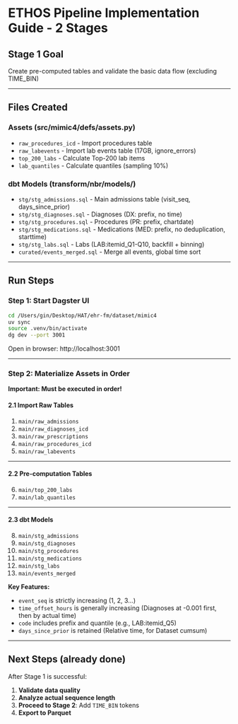 # ETHOS Pipeline Implementation Guide - 2 Stages

## Stage 1 Goal

Create pre-computed tables and validate the basic data flow (excluding TIME\_BIN)

-----

## Files Created

### Assets (src/mimic4/defs/assets.py)

  - `raw_procedures_icd` - Import procedures table
  - `raw_labevents` - Import lab events table (17GB, ignore\_errors)
  - `top_200_labs` - Calculate Top-200 lab items
  - `lab_quantiles` - Calculate quantiles (sampling 10%)

### dbt Models (transform/nbr/models/)

  - `stg/stg_admissions.sql` - Main admissions table (visit\_seq, days\_since\_prior)
  - `stg/stg_diagnoses.sql` - Diagnoses (DX: prefix, no time)
  - `stg/stg_procedures.sql` - Procedures (PR: prefix, chartdate)
  - `stg/stg_medications.sql` - Medications (MED: prefix, no deduplication, starttime)
  - `stg/stg_labs.sql` - Labs (LAB:itemid\_Q1-Q10, backfill + binning)
  - `curated/events_merged.sql` - Merge all events, global time sort

-----

## Run Steps

### Step 1: Start Dagster UI

```bash
cd /Users/gin/Desktop/HAT/ehr-fm/dataset/mimic4
uv sync
source .venv/bin/activate
dg dev --port 3001
```

Open in browser: http://localhost:3001

-----

### Step 2: Materialize Assets in Order

**Important: Must be executed in order\!**

#### 2.1 Import Raw Tables

1.  `main/raw_admissions`
2.  `main/raw_diagnoses_icd`
3.  `main/raw_prescriptions`
4.  `main/raw_procedures_icd`
5.  `main/raw_labevents`

-----

#### 2.2 Pre-computation Tables

6.  `main/top_200_labs`
7.  `main/lab_quantiles`

-----

#### 2.3 dbt Models

8.  `main/stg_admissions`
9.  `main/stg_diagnoses`
10. `main/stg_procedures`
11. `main/stg_medications`
12. `main/stg_labs`
13. `main/events_merged`

**Key Features:**

  - `event_seq` is strictly increasing (1, 2, 3...)
  - `time_offset_hours` is generally increasing (Diagnoses at -0.001 first, then by actual time)
  - `code` includes prefix and quantile (e.g., LAB:itemid\_Q5)
  - `days_since_prior` is retained (Relative time, for Dataset cumsum)

-----

## Next Steps (already done)

After Stage 1 is successful:

1.  **Validate data quality**
2.  **Analyze actual sequence length**
3.  **Proceed to Stage 2**: Add `TIME_BIN` tokens
4.  **Export to Parquet**